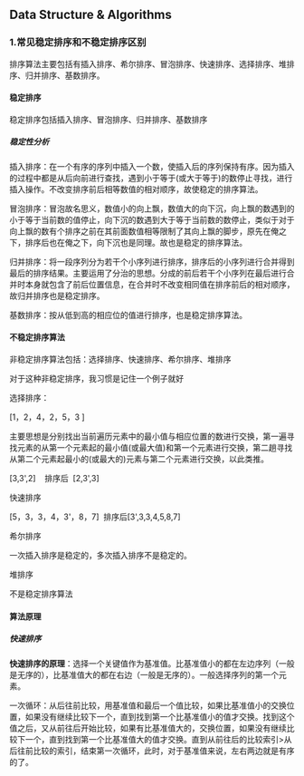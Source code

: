 ## Data Structure & Algorithms

### 1.常见稳定排序和不稳定排序区别

排序算法主要包括有插入排序、希尔排序、冒泡排序、快速排序、选择排序、堆排序、归并排序、基数排序。

#### 稳定排序

稳定排序包括插入排序、冒泡排序、归并排序、基数排序

##### 稳定性分析

插入排序：在一个有序的序列中插入一个数，使插入后的序列保持有序。因为插入的过程中都是从后向前进行查找，遇到小于等于(或大于等于)的数停止寻找，进行插入操作。不改变排序前后相等数值的相对顺序，故使稳定的排序算法。

冒泡排序：冒泡故名思义，数值小的向上飘，数值大的向下沉，向上飘的数遇到的小于等于当前数的值停止，向下沉的数遇到大于等于当前数的数停止，类似于对于向上飘的数有个排序之前在其前面数值相等限制了其向上飘的脚步，原先在俺之下，排序后也在俺之下，向下沉也是同理。故也是稳定的排序算法。

归并排序：将一段序列分为若干个小序列进行排序，排序后的小序列进行合并得到最后的排序结果。主要运用了分治的思想。分成的前后若干个小序列在最后进行合并时本身就包含了前后位置信息，在合并时不改变相同值在排序前后的相对顺序，故归并排序也是稳定排序。

基数排序：按从低到高的相应位的值进行排序，也是稳定排序算法。

#### 不稳定排序算法

非稳定排序算法包括：选择排序、快速排序、希尔排序、堆排序

对于这种非稳定排序，我习惯是记住一个例子就好

选择排序：

[1，2，4，2，5，3 ] 

主要思想是分别找出当前遍历元素中的最小值与相应位置的数进行交换，第一遍寻找元素的从第一个元素起的最小值(或最大值)和第一个元素进行交换，第二趟寻找从第二个元素起最小的(或最大的)元素与第二个元素进行交换，以此类推。

[3,3',2]    排序后  [2,3',3]

快速排序

[5，3，3，4，3'，8，7]  排序后[3',3,3,4,5,8,7]

希尔排序

一次插入排序是稳定的，多次插入排序不是稳定的。

堆排序

不是稳定排序算法

#### 算法原理

##### 快速排序

**快速排序的原理**：选择一个关键值作为基准值。比基准值小的都在左边序列（一般是无序的），比基准值大的都在右边（一般是无序的）。一般选择序列的第一个元素。

一次循环：从后往前比较，用基准值和最后一个值比较，如果比基准值小的交换位置，如果没有继续比较下一个，直到找到第一个比基准值小的值才交换。找到这个值之后，又从前往后开始比较，如果有比基准值大的，交换位置，如果没有继续比较下一个，直到找到第一个比基准值大的值才交换。直到从前往后的比较索引>从后往前比较的索引，结束第一次循环，此时，对于基准值来说，左右两边就是有序的了。


